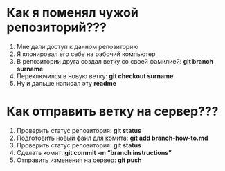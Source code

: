 Как я поменял чужой репозиторий???
=====================

1. Мне дали доступ к данном репозиторию
2. Я клонировал его себе на рабочий компьютер
3. В репозитории друга создал ветку со своей фамилией: **git branch surname**
4. Переключился в новую ветку: **git checkout surname**
5. Ну и дальше написал эту **readme**

Как отправить ветку на сервер???
=====================

1. Проверить статус репозитория: **git status**
2. Подготовить новый файл для комита: **git add branch-how-to.md**
3. Проверить статус репозитория: **git status**
4. Сделать комит: **git commit -m “branch instructions”**
5. Отправить изменения на сервер: **git push**